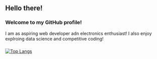 ## Hello there!

### Welcome to my GitHub profile!
I am as aspiring web developer adn electronics enthusiast! I also enjoy explroing data science and competitive coding!

###

[![Top Langs](https://github-readme-stats.vercel.app/api/top-langs/?username=SidhaantThakker&layout=compact)](https://github.com/anuraghazra/github-readme-stats)


